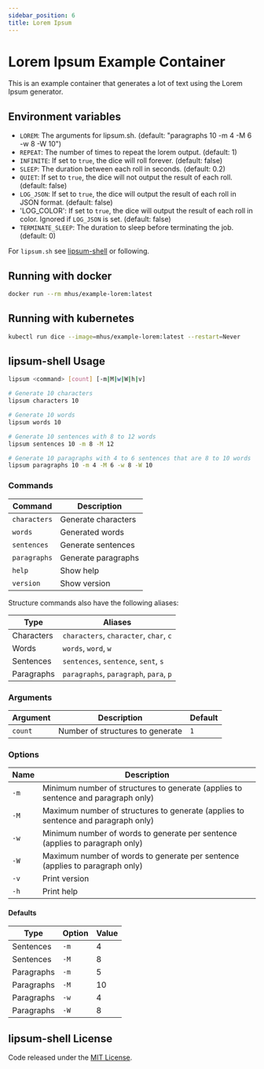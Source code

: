 ```yaml
---
sidebar_position: 6
title: Lorem Ipsum
---
```


# Lorem Ipsum Example Container

This is an example container that generates a lot of text using the Lorem Ipsum generator.

## Environment variables

- `LOREM`: The arguments for lipsum.sh. (default: "paragraphs 10 -m 4 -M 6 -w 8 -W 10")
- `REPEAT`: The number of times to repeat the lorem output. (default: 1)
- `INFINITE`: If set to `true`, the dice will roll forever. (default: false)
- `SLEEP`: The duration between each roll in seconds. (default: 0.2)
- `QUIET`: If set to `true`, the dice will not output the result of each roll. (default: false)
- `LOG_JSON`: If set to `true`, the dice will output the result of each roll in JSON format. (default: false)
- 'LOG_COLOR': If set to `true`, the dice will output the result of each roll in color. Ignored if `LOG_JSON` is set. (default: false)
- `TERMINATE_SLEEP`: The duration to sleep before terminating the job. (default: 0)

For `lipsum.sh` see [lipsum-shell](https://github.com/alexchantastic/lipsum-shell) or following.

## Running with docker

```bash
docker run --rm mhus/example-lorem:latest
```

## Running with kubernetes

```bash
kubectl run dice --image=mhus/example-lorem:latest --restart=Never
```

## lipsum-shell Usage

```sh
lipsum <command> [count] [-m|M|w|W|h|v]

# Generate 10 characters
lipsum characters 10

# Generate 10 words
lipsum words 10

# Generate 10 sentences with 8 to 12 words
lipsum sentences 10 -m 8 -M 12

# Generate 10 paragraphs with 4 to 6 sentences that are 8 to 10 words
lipsum paragraphs 10 -m 4 -M 6 -w 8 -W 10
```

### Commands

| Command | Description |
| --- | --- |
| `characters` | Generate characters |
| `words` | Generated words |
| `sentences` | Generate sentences |
| `paragraphs` | Generate paragraphs |
| `help` | Show help |
| `version` | Show version |

Structure commands also have the following aliases:

| Type | Aliases |
| --- | --- |
| Characters | `characters`, `character`, `char`, `c` |
| Words | `words`, `word`, `w` |
| Sentences | `sentences`, `sentence`, `sent`, `s` |
| Paragraphs | `paragraphs`, `paragraph`, `para`, `p` |

### Arguments

| Argument | Description | Default |
| --- | --- | --- |
| `count` | Number of structures to generate | `1` |

### Options

| Name | Description |
| --- | --- |
| `-m` | Minimum number of structures to generate (applies to sentence and paragraph only) |
| `-M` | Maximum number of structures to generate (applies to sentence and paragraph only) |
| `-w` | Minimum number of words to generate per sentence (applies to paragraph only) |
| `-W` | Maximum number of words to generate per sentence (applies to paragraph only) |
| `-v` | Print version |
| `-h` | Print help |

#### Defaults

| Type | Option | Value |
| --- | --- | --- |
| Sentences | `-m` | 4 |
| Sentences | `-M` | 8 |
| Paragraphs | `-m` | 5 |
| Paragraphs | `-M` | 10 |
| Paragraphs | `-w` | 4 |
| Paragraphs | `-W` | 8 |

## lipsum-shell License

Code released under the [MIT License](https://github.com/alexchantastic/lipsum-shell/blob/master/LICENSE).


